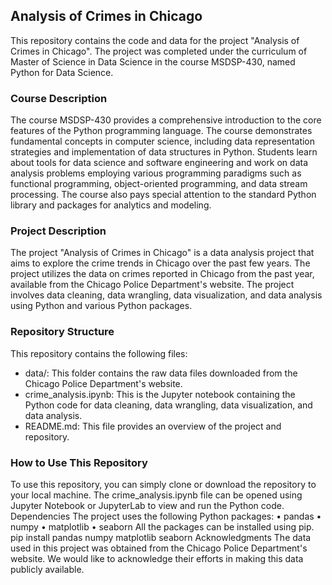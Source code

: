 ## Analysis of Crimes in Chicago
This repository contains the code and data for the project "Analysis of Crimes in Chicago". The project was completed under the curriculum of Master of Science in Data Science in the course MSDSP-430, named Python for Data Science.
### Course Description
The course MSDSP-430 provides a comprehensive introduction to the core features of the Python programming language. The course demonstrates fundamental concepts in computer science, including data representation strategies and implementation of data structures in Python. Students learn about tools for data science and software engineering and work on data analysis problems employing various programming paradigms such as functional programming, object-oriented programming, and data stream processing. The course also pays special attention to the standard Python library and packages for analytics and modeling.
### Project Description
The project "Analysis of Crimes in Chicago" is a data analysis project that aims to explore the crime trends in Chicago over the past few years. The project utilizes the data on crimes reported in Chicago from the past year, available from the Chicago Police Department's website. The project involves data cleaning, data wrangling, data visualization, and data analysis using Python and various Python packages.
### Repository Structure
This repository contains the following files:
- data/: This folder contains the raw data files downloaded from the Chicago Police Department's website.
- crime_analysis.ipynb: This is the Jupyter notebook containing the Python code for data cleaning, data wrangling, data visualization, and data analysis.
- README.md: This file provides an overview of the project and repository.
### How to Use This Repository
To use this repository, you can simply clone or download the repository to your local machine. The crime_analysis.ipynb file can be opened using Jupyter Notebook or JupyterLab to view and run the Python code.
Dependencies
The project uses the following Python packages:
	•	pandas
	•	numpy
	•	matplotlib
	•	seaborn
All the packages can be installed using pip.
pip install pandas numpy matplotlib seaborn
Acknowledgments
The data used in this project was obtained from the Chicago Police Department's website. We would like to acknowledge their efforts in making this data publicly available.
